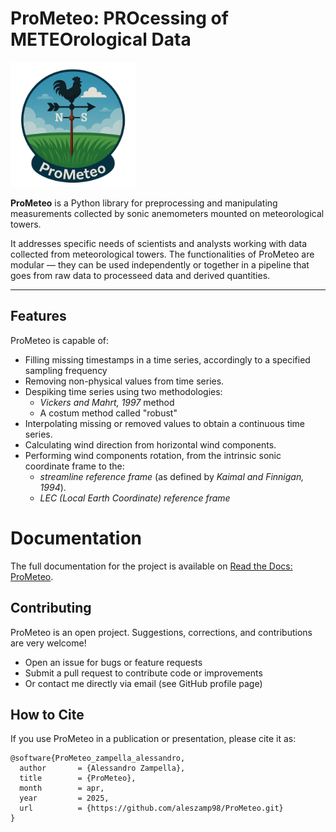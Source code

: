 # ProMeteo: PROcessing of METEOrological Data

<img src="img/logo.png" alt="Logo" width="200"/>

**ProMeteo** is a Python library for preprocessing and manipulating measurements collected by sonic anemometers mounted on meteorological towers.

It addresses specific needs of scientists and analysts working with data collected from meteorological towers. The functionalities of ProMeteo are modular — they can be used independently or together in a pipeline that goes from raw data to processeed data and derived quantities.

---

## Features
ProMeteo is capable of:

- Filling missing timestamps in a time series, accordingly to a specified sampling frequency
- Removing non-physical values from time series.
- Despiking time series using two methodologies:
  - *Vickers and Mahrt, 1997* method
  - A costum method called "robust"
- Interpolating missing or removed values to obtain a continuous time series.
- Calculating wind direction from horizontal wind components.
- Performing wind components rotation, from the intrinsic sonic coordinate frame to the:
   - *streamline reference frame* (as defined by *Kaimal and Finnigan, 1994*).
   - *LEC (Local Earth Coordinate) reference frame*


# Documentation

The full documentation for the project is available on [Read the Docs: ProMeteo](https://pro-meteo.readthedocs.io/en/latest/).


## Contributing
ProMeteo is an open project. Suggestions, corrections, and contributions are very welcome!

- Open an issue for bugs or feature requests
- Submit a pull request to contribute code or improvements
- Or contact me directly via email (see GitHub profile page)

## How to Cite
If you use ProMeteo in a publication or presentation, please cite it as:
```
@software{ProMeteo_zampella_alessandro,
  author       = {Alessandro Zampella},
  title        = {ProMeteo},
  month        = apr,
  year         = 2025,
  url          = {https://github.com/aleszamp98/ProMeteo.git}
}
```

